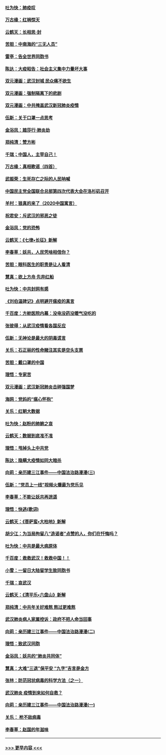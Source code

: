 #### [吐为快：肺疫叹](../pages/nsc993/n11864027.md?t=02130211) 
#### [万古缘：红祸惊天](../pages/nsc993/n11864079.md?t=02130211) 
#### [云鹤天：长相思‧封](../pages/nsc993/n11864006.md?t=02130211) 
#### [苦胆：中南海的“三无人员”](../pages/nsc993/n11862997.md?t=02130211) 
#### [雷亭：告全世界同胞书](../pages/nsc993/n11862572.md?t=02130211) 
#### [陈达：大疫昭告：社会主义集中力量坏大事](../pages/nsc993/n11859419.md?t=02130211) 
#### [双元漫画：武汉封城 民众痛不欲生](../pages/nsc993/n11859287.md?t=02130211) 
#### [双元漫画：强制隔离下的悲剧](../pages/nsc993/n11859244.md?t=02130211) 
#### [双元漫画：中共掩盖武汉新冠肺炎疫情](../pages/nsc993/n11858249.md?t=02130211) 
#### [伍新：关于口罩一点思考](../pages/nsc993/n11859195.md?t=02130211) 
#### [金浴凤：踏莎行‧肺炎劫](../pages/nsc993/n11858227.md?t=02130211) 
#### [郑纯清：赞方彬](../pages/nsc993/n11856803.md?t=02130211) 
#### [千瑞；中国人，主宰自己！](../pages/nsc993/n11856793.md?t=02130211) 
#### [万古缘：真相歌谣（四首）](../pages/nsc993/n11856263.md?t=02130211) 
#### [武振荣：生死存亡之际的人民呐喊](../pages/nsc993/n11856256.md?t=02130211) 
#### [中国民主党全国联合总部第四次代表大会在洛杉矶召开](../pages/nsc993/n11856344.md?t=02130211) 
#### [羊村：狼真的来了（2020中国寓言）](../pages/nsc993/n11856229.md?t=02130211) 
#### [祝君安：斥武汉的邪恶之徒](../pages/nsc993/n11855861.md?t=02130211) 
#### [金浴凤：党的恐怖](../pages/nsc993/n11855849.md?t=02130211) 
#### [云鹤天：《七律▪长征》新解](../pages/nsc993/n11855479.md?t=02130211) 
#### [李春草：妖共，人民凭啥相信你？](../pages/nsc993/n11855196.md?t=02130211) 
#### [苦胆：眼科医生的职责是让人看清](../pages/nsc993/n11853840.md?t=02130211) 
#### [慧真：欲上方舟 先弃红船](../pages/nsc993/n11853483.md?t=02130211) 
#### [吐为快：中共封网有感](../pages/nsc993/n11852575.md?t=02130211) 
#### [《刘伯温碑记》点明避开瘟疫的真言](../pages/nsc993/n11852128.md?t=02130211) 
#### [千百度：方舱医院内幕：没电没药没暖气没吃的](../pages/nsc993/n11850211.md?t=02130211) 
#### [张彼得：从武汉疫情看各国反应](../pages/nsc993/n11850102.md?t=02130211) 
#### [伍新：无神论是最大的阴毒谎言](../pages/nsc993/n11846129.md?t=02130211) 
#### [关乐：石正丽的性命赌注其实是空头支票](../pages/nsc993/n11846109.md?t=02130211) 
#### [苦胆：戴口罩的中国](../pages/nsc993/n11845576.md?t=02130211) 
#### [理悟：专家苦](../pages/nsc993/n11845564.md?t=02130211) 
#### [双元漫画：武汉新冠肺炎击碎强国梦](../pages/nsc993/n11843320.md?t=02130211) 
#### [海网：党妈的“瘟心怀抱”](../pages/nsc993/n11840740.md?t=02130211) 
#### [关乐：红朝大数据](../pages/nsc993/n11840675.md?t=02130211) 
#### [吐为快：赵粉的肺腑之哀](../pages/nsc993/n11840618.md?t=02130211) 
#### [云鹤天：数据到底准不准](../pages/nsc993/n11840325.md?t=02130211) 
#### [理悟：甩掉头上中共党](../pages/nsc993/n11838826.md?t=02130211) 
#### [陈达：隐瞒大疫情如同大暗杀](../pages/nsc993/n11838771.md?t=02130211) 
#### [向莉：亲历建三江事件——中国法治路漫漫(三)](../pages/nsc993/n11831825.md?t=02130211) 
#### [伍新：“党员上一线”视频火爆最为党乐见](../pages/nsc993/n11838200.md?t=02130211) 
#### [李春草：不能让妖共再逍遥](../pages/nsc993/n11838102.md?t=02130211) 
#### [理悟：快逃(歌词)](../pages/nsc993/n11838083.md?t=02130211) 
#### [云鹤天：《菩萨蛮▪大柏地》新解](../pages/nsc993/n11838059.md?t=02130211) 
#### [胡少江：为当局拘留八“造谣者”点赞的人，你们在忏悔吗？](../pages/nsc993/n11836801.md?t=02130211) 
#### [吐为快：中共是最大病原体](../pages/nsc993/n11836748.md?t=02130211) 
#### [千百度：救救武汉！救救中国！！](../pages/nsc993/n11836145.md?t=02130211) 
#### [小雪：一留日大陆留学生致同胞书](../pages/nsc993/n11834624.md?t=02130211) 
#### [千瑞：哀武汉](../pages/nsc993/n11833647.md?t=02130211) 
#### [云鹤天：《清平乐▪六盘山》新解](../pages/nsc993/n11833611.md?t=02130211) 
#### [郑纯清：中共年关好难熬 熬过更难熬](../pages/nsc993/n11833489.md?t=02130211) 
#### [武汉肺炎病人家属控诉：政府不把人命当回事](../pages/nsc993/n11833205.md?t=02130211) 
#### [向莉：亲历建三江事件——中国法治路漫漫(二)](../pages/nsc993/n11829102.md?t=02130211) 
#### [理悟：致武汉同胞](../pages/nsc993/n11831522.md?t=02130211) 
#### [金浴凤：妖共的“肺炎共同体”](../pages/nsc993/n11829448.md?t=02130211) 
#### [慧真：大难“三退”保平安 “九字”吉言是金方](../pages/nsc993/n11829501.md?t=02130211) 
#### [张林：防范冠状病毒的科学方法（之一）](../pages/nsc993/n11828618.md?t=02130211) 
#### [武汉肺炎 疫情到来如何自救？](../pages/nsc993/n11827632.md?t=02130211) 
#### [向莉：亲历建三江事件——中国法治路漫漫(一)](../pages/nsc993/n11827190.md?t=02130211) 
#### [关乐： 枪不敌病毒](../pages/nsc993/n11826746.md?t=02130211) 
#### [李春草：赵国的年滋味](../pages/nsc993/n11826321.md?t=02130211) 

----
#### [ >>> 更早内容 <<< ](../indexes/nsc993-earlier.md)
